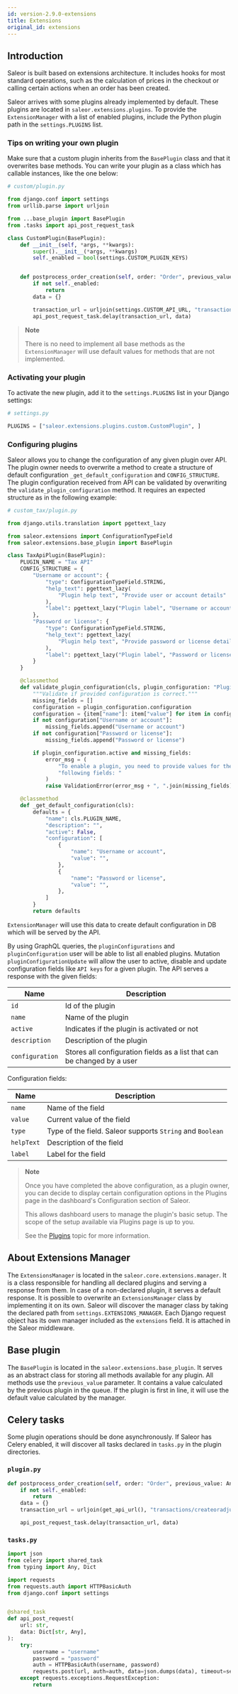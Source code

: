 ```yaml
---
id: version-2.9.0-extensions
title: Extensions
original_id: extensions
---
```

## Introduction

Saleor is built based on extensions architecture. It includes hooks for most standard operations, such as the calculation of prices in the checkout or calling certain actions when an order has been created.

Saleor arrives with some plugins already implemented by default. These plugins are located in `saleor.extensions.plugins`.
To provide the `ExtensionManager` with a list of enabled plugins, include the Python plugin path in the `settings.PLUGINS` list.

### Tips on writing your own plugin

Make sure that a custom plugin inherits from the `BasePlugin` class and that it overwrites base methods.
You can write your plugin as a class which has callable instances, like the one below:

```python
# custom/plugin.py

from django.conf import settings
from urllib.parse import urljoin

from ...base_plugin import BasePlugin
from .tasks import api_post_request_task

class CustomPlugin(BasePlugin):
    def __init__(self, *args, **kwargs):
        super().__init__(*args, **kwargs)
        self._enabled = bool(settings.CUSTOM_PLUGIN_KEYS)


    def postprocess_order_creation(self, order: "Order", previous_value: Any):
        if not self._enabled:
            return
        data = {}

        transaction_url = urljoin(settings.CUSTOM_API_URL, "transactions/createoradjust")
        api_post_request_task.delay(transaction_url, data)
```

> **Note**
>
> There is no need to implement all base methods as the `ExtensionManager` will use default values for methods that are not implemented.

### Activating your plugin

To activate the new plugin, add it to the `settings.PLUGINS` list in your Django settings:

```python
# settings.py

PLUGINS = ["saleor.extensions.plugins.custom.CustomPlugin", ]
```

### Configuring plugins

Saleor allows you to change the configuration of any given plugin over API. The plugin owner needs to overwrite a method to create a structure of default configuration `_get_default_configuration` and `CONFIG_STRUCTURE`. The plugin configuration received from API can be validated by overwriting the `validate_plugin_configuration` method. It requires an expected structure as in the following example:

```python
# custom_tax/plugin.py

from django.utils.translation import pgettext_lazy

from saleor.extensions import ConfigurationTypeField
from saleor.extensions.base_plugin import BasePlugin

class TaxApiPlugin(BasePlugin):
    PLUGIN_NAME = "Tax API"
    CONFIG_STRUCTURE = {
        "Username or account": {
            "type": ConfigurationTypeField.STRING,
            "help_text": pgettext_lazy(
                "Plugin help text", "Provide user or account details"
            ),
            "label": pgettext_lazy("Plugin label", "Username or account"),
        },
        "Password or license": {
            "type": ConfigurationTypeField.STRING,
            "help_text": pgettext_lazy(
                "Plugin help text", "Provide password or license details"
            ),
            "label": pgettext_lazy("Plugin label", "Password or license"),
        }
    }

    @classmethod
    def validate_plugin_configuration(cls, plugin_configuration: "PluginConfiguration"):
        """Validate if provided configuration is correct."""
        missing_fields = []
        configuration = plugin_configuration.configuration
        configuration = {item["name"]: item["value"] for item in configuration}
        if not configuration["Username or account"]:
            missing_fields.append("Username or account")
        if not configuration["Password or license"]:
            missing_fields.append("Password or license")

        if plugin_configuration.active and missing_fields:
            error_msg = (
                "To enable a plugin, you need to provide values for the "
                "following fields: "
            )
            raise ValidationError(error_msg + ", ".join(missing_fields))

    @classmethod
    def _get_default_configuration(cls):
        defaults = {
            "name": cls.PLUGIN_NAME,
            "description": "",
            "active": False,
            "configuration": [
                {
                    "name": "Username or account",
                    "value": "",
                },
                {
                    "name": "Password or license",
                    "value": "",
                },
            ]
        }
        return defaults
```

`ExtensionManager` will use this data to create default configuration in DB which will be served by the API.

By using GraphQL queries, the `pluginConfigurations` and `pluginConfiguration` user will be able to list all enabled plugins. Mutation `pluginConfigurationUpdate` will allow the user to active, disable and update configuration fields like `API keys` for a  given plugin. The API serves a response with the given fields:

| Name | Description |
| --- | --- |
| `id` | Id of the plugin |
| `name` | Name of the plugin |
| `active` | Indicates if the plugin is activated or not |
| `description` | Description of the plugin |
| `configuration` | Stores all configuration fields as a list that can be changed by a user |

Configuration fields:

| Name | Description |
| --- | --- |
| `name` | Name of the field |
| `value` | Current value of the field |
| `type` | Type of the field. Saleor supports `String` and `Boolean` |
| `helpText` | Description of the field |
| `label` | Label for the field |

> **Note**
> 
> Once you have completed the above configuration, as a plugin owner, you can decide to display certain configuration options in the Plugins page in the dashboard's Configuration section of Saleor. 
> 
> This allows dashboard users to manage the plugin's basic setup. The scope of the setup available via Plugins page is up to you. 
> 
> See the [Plugins](dashboard/configuration/plugins.md) topic for more information.

## About Extensions Manager

The `ExtensionsManager` is located in the `saleor.core.extensions.manager`. It is a class responsible for handling all declared plugins and serving a response from them. In case of a non-declared plugin, it serves a default response.
It is possible to overwrite an `ExtensionsManager` class by implementing it on its own. Saleor will discover the manager class by taking the declared path from `settings.EXTENSIONS_MANAGER`.
Each Django request object has its own manager included as the `extensions` field. It is attached in the Saleor middleware.

## Base plugin

The `BasePlugin` is located in the `saleor.extensions.base_plugin`.
It serves as an abstract class for storing all methods available for any plugin. All methods use the `previous_value` parameter. It contains a value calculated by the previous plugin in the queue.
If the plugin is first in line, it will use the default value calculated by the manager.

## Celery tasks

Some plugin operations should be done asynchronously. If Saleor has Celery enabled, it will discover all tasks declared in `tasks.py` in the plugin directories.

### `plugin.py`

```python
def postprocess_order_creation(self, order: "Order", previous_value: Any):
    if not self._enabled:
        return
    data = {}
    transaction_url = urljoin(get_api_url(), "transactions/createoradjust")

    api_post_request_task.delay(transaction_url, data)
```

### `tasks.py`

```python
import json
from celery import shared_task
from typing import Any, Dict

import requests
from requests.auth import HTTPBasicAuth
from django.conf import settings


@shared_task
def api_post_request(
    url: str,
    data: Dict[str, Any],
):
    try:
        username = "username"
        password = "password"
        auth = HTTPBasicAuth(username, password)
        requests.post(url, auth=auth, data=json.dumps(data), timeout=settings.TIMEOUT)
    except requests.exceptions.RequestException:
        return
```
